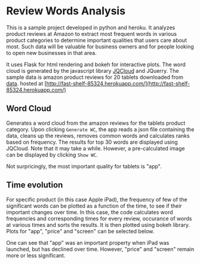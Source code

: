 # Review Words Analysis

This is a sample project developed in python and heroku. It analyzes product reviews at Amazon to extract most frequent words in various product categories to determine important qualities that users care about most. Such data will be valuable for business owners and for people looking to open new businesses in that area.

It uses Flask for html rendering and bokeh for interactive plots. The word cloud is generated by the javascript library [JQCloud](https://github.com/lucaong/jQCloud) and JQuerry. The sample data is amazon product reviews for 20 tablets downloaded from [data](http://sifaka.cs.uiuc.edu/~wang296/Data/LARA/Amazon/). hosted at [http://fast-shelf-85324.herokuapp.com/](http://fast-shelf-85324.herokuapp.com/)
## Word Cloud

Generates a word cloud from the amazon reviews for the tablets product category. Upon clicking `Generate WC`, the app reads a json file containing the data, cleans up the reviews, removes common words and calculates ranks based on frequency. The results for top 30 words are displayed using JQCloud. Note that it may take a while. However, a pre-calculated image can be displayed by clicking `Show WC`.

Not surpricingly, the most important quality for tablets is "app".

## Time evolution

For specific product (in this case Apple iPad), the frequency of few of the significant words can be plotted as a function of the time, to see if their important changes over time. In this case, the code calculates word frequencies and corresponding times for every review, occurance of words at various times and sorts the results. It is then plotted using bokeh library. Plots for "app", "price" and "screen" can be selected below.

One can see that "app" was an important property when iPad was launched, but has declined over time. However, "price" and "screen" remain more or less significant.
